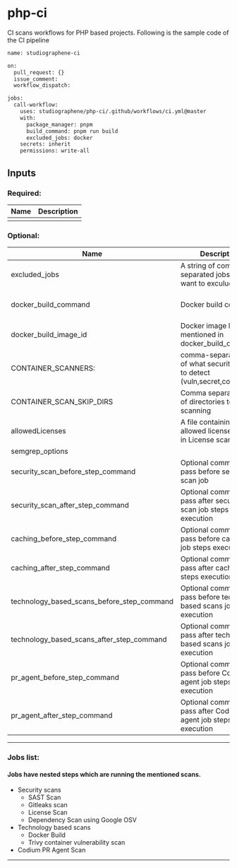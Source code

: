 # php-ci

CI scans workflows for PHP based projects. Following is the sample code of the CI pipeline

```sh
name: studiographene-ci

on:
  pull_request: {}
  issue_comment:
  workflow_dispatch:

jobs:
  call-workflow:
    uses: studiographene/php-ci/.github/workflows/ci.yml@master
    with:
      package_manager: pnpm
      build_command: pnpm run build
      excluded_jobs: docker
    secrets: inherit
    permissions: write-all
```

## Inputs

### Required:

| Name | Description |
| ---- | ----------- |
|      |             |

### Optional:

| Name                     | Description                                                                 | Default                          |
| ------------------------ | --------------------------------------------------------------------------- | -------------------------------- |
| excluded_jobs            | A string of comma separated jobs that you want to exculude.                 |                                  |
| docker_build_command     | Docker build command                                                        | `docker build -t local:latest .` |
| docker_build_image_id    | Docker image ID as mentioned in docker_build_command                        | `local:latest`                   |
| CONTAINER_SCANNERS:      | comma-separated list of what security issues to detect (vuln,secret,config) | `vuln`                           |
| CONTAINER_SCAN_SKIP_DIRS | Comma separated list of directories to skip scanning                        |                                  |
| allowedLicenses          | A file containing allowed licenses name in License scan finding             |                                  |
| semgrep_options          |                                                                             |                                  |
security_scan_before_step_command    | Optional commands to pass before secuirty scan job |                               |
security_scan_after_step_command    | Optional commands to pass after secuirty scan job steps execution |                               |
caching_before_step_command    | Optional commands to pass before caching job steps execution |                   |
caching_after_step_command    | Optional commands to pass after caching job steps execution |                   |
technology_based_scans_before_step_command    | Optional commands to pass before techology based scans job steps execution |                   |
technology_based_scans_after_step_command    | Optional commands to pass after techology based scans job steps execution |                   |
pr_agent_before_step_command    | Optional commands to pass before Codium PR agent job steps execution |                   |
 pr_agent_after_step_command    | Optional commands to pass after Codium PR agent job steps execution |                   |
---

### Jobs list:
#### Jobs have nested steps which are running the mentioned scans.

- Security scans
  - SAST Scan
  - Gitleaks scan
  - License Scan
  - Dependency Scan using Google OSV
- Technology based scans
  - Docker Build
  - Trivy container vulnerability scan
- Codium PR Agent Scan


---


